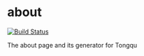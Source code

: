# about

[![Build Status](https://travis-ci.org/tongquhq/about.svg?branch=master)](https://travis-ci.org/tongquhq/about)

The about page and its generator for Tongqu
